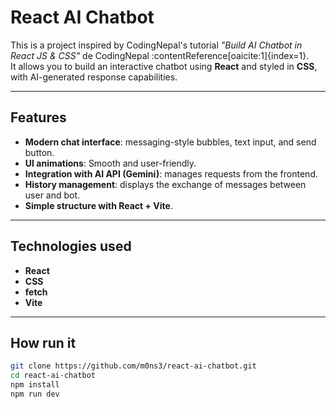 # React AI Chatbot 

This is a project inspired by CodingNepal's tutorial *"Build AI Chatbot in React JS & CSS"* de CodingNepal :contentReference[oaicite:1]{index=1}.  
It allows you to build an interactive chatbot using **React** and styled in **CSS**, with AI-generated response capabilities.

---

##  Features

-  **Modern chat interface**: messaging-style bubbles, text input, and send button.
-  **UI animations**: Smooth and user-friendly.
- **Integration with AI API (Gemini)**: manages requests from the frontend.
- **History management**: displays the exchange of messages between user and bot.
- **Simple structure with React + Vite**.
  
---

##  Technologies used

- **React** 
- **CSS** 
- **fetch** 
- **Vite** 

---

##  How run it

```bash
git clone https://github.com/m0ns3/react-ai-chatbot.git
cd react-ai-chatbot
npm install
npm run dev
